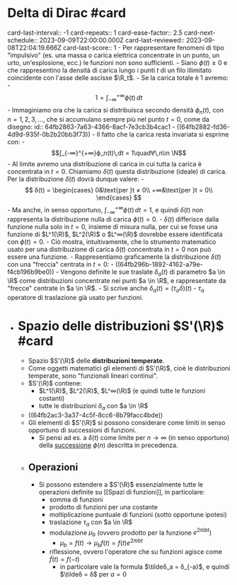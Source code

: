 # Delta di Dirac #card
card-last-interval:: -1
card-repeats:: 1
card-ease-factor:: 2.5
card-next-schedule:: 2023-09-09T22:00:00.000Z
card-last-reviewed:: 2023-09-08T22:04:19.666Z
card-last-score:: 1
	- Per rappresentare fenomeni di tipo "impulsivo" (es. una massa o carica elettrica concentrate in un punto, un urto, un'esplosione, ecc.) le funzioni non sono sufficienti.
	- Siano $ϕ(t) \ge 0$ e che rappresentino la densità di carica lungo i punti $t$ di un filo illimitato coincidente con l'asse delle ascisse $\R_t$.
	- Se la carica totale è 1 avremo:
		- $$1 = \int_{-∞}^{+∞}ϕ(t)\,dt$$
	- Immaginiamo ora che la carica si distribuisca secondo densità $ϕ_n(t)$, con $n = 1,2,3,…$, che si accumulano sempre più nel punto $t = 0$, come da disegno:
	  id:: 64fb2863-7a63-4366-8acf-7e3cb3b4cac1
		- ((64fb2882-fd36-4d9d-935f-0b2b20bb3f73))
	- Il fatto che la carica resta invariata si esprime con:
		- $$∫_{-∞}^{+∞}ϕ_n(t)\,dt = 1\quad∀\,n\in \N$$
	- Al limite avremo una distribuzione di carica in cui tutta la carica è concentrata in $t = 0$. Chiamiamo $δ(t)$ questa distribuzione (ideale) di carica. Per la distribuzione $δ(t)$ dovrà dunque valere:
		- $$
		  δ(t) = \begin{cases}
		  0&\text{per }t ≠ 0\\
		  +∞&\text{per }t = 0\\
		  \end{cases}
		  $$
	- Ma anche, in senso opportuno, $\int_{-∞}^{+∞}ϕ(t)\,dt = 1$, e quindi $δ(t)$ non rappresenta la distribuzione nulla di carica $ϕ(t) = 0$.
	- $δ(t)$ differisce dalla funzione nulla solo in $t=0$, insieme di misura nulla, per cui se fosse una funzione di $L^1(\R)$,  $L^2(\R)$ o $L^∞(\R)$ dovrebbe essere identificata con $ϕ(t) = 0$.
	- Ciò mostra, intuitivamente, che lo strumento matematico usato per una distribuzione di carica $δ(t)$ concentrata in $t=0$ non può essere una funzione.
	- Rappresentiamo graficamente la distribuzione $δ(t)$ con una "freccia" centrata in $t=0$:
		- ((64fb296b-1892-4162-a79e-f4cb196b9be0))
	- Vengono definite le sue traslate $δ_a(t)$ di parametro $a \in \R$ come distribuzioni concentrate nei punti $a \in \R$, e rappresentate da "frecce" centrate in $a \in \R$.
		- Si scrive anche $δ_a(t) = (τ_aδ)(t)$
			- $τ_a$ operatore di traslazione già usato per funzioni.
- # Spazio delle distribuzioni $S'(\R)$ #card
	- Spazio $S'(\R)$ delle **distribuzioni temperate**.
	- Come oggetti matematici gli elementi di $S'(\R)$, cioè le distribuzioni temperate, sono "funzionali lineari continui".
	- $S'(\R)$ contiene:
		- $L^1(\R)$, $L^2(\R)$, $L^∞(\R)$ (e quindi tutte le funzioni costanti)
		- tutte le distribuzioni $δ_a$ con $a \in \R$
	- ((64fb2ac3-3a37-4c5f-8cc6-8b79facc4bde))
	- Gli elementi di $S'(\R)$ si possono considerare come limiti in senso opportuno di successioni di funzioni.
		- Si pensi ad es. a $δ(t)$ come limite per $n \rightarrow ∞$ (in senso opportuno) della [successione](((64fb2863-7a63-4366-8acf-7e3cb3b4cac1))) $ϕ(n)$ descritta in precedenza.
	- ## Operazioni
		- Si possono estendere a $S'(\R)$ essenzialmente tutte le operazioni definite su [[Spazi di funzioni]], in particolare:
			- somma di funzioni
			- prodotto di funzioni per una costante
			- moltiplicazione puntuale di funzioni (sotto opportune ipotesi)
			- traslazione $τ_a$ con $a \in \R$
			- modulazione $\mu_b$ (ovvero prodotto per la funzione $e^{2πibt}$)
				- $\mu_b = f(t) \rightarrow \mu_bf(t) = f(t) e^{2πibt}$
			- riflessione, ovvero l'operatore che su funzioni agisce come $\tilde{f}(t) = f(-t)$
				- in particolare vale la formula $\tildeδ_a = δ_{-a}$, e quindi $\tildeδ = δ$ per $a = 0$